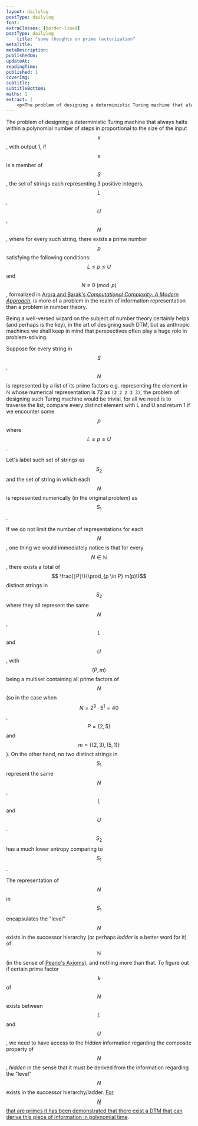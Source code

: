 ```yaml
---
layout: dailylog
postType: dailylog
font: 
extraClasses: [border-lined]
postType: dailylog
    title: "some thoughts on prime factorization"
metaTitle:
metaDescription: 
publishedOn: 
updateAt: 
readingTime: 
published: 1
coverImg: 
subtitle:
subtitleBottom:
maths: 1
extract: |
    <p>The problem of designing a deterministic Turing machine that always halts within a polynomial number of steps in proportional to the size of the input <span class="MathJax_Preview" style="color: inherit;"></span><span class="MathJax" id="MathJax-Element-1-Frame"><nobr><span class="math" id="MathJax-Span-1" role="math" style="width: 0.576em; display: inline-block;"><span style="display: inline-block; position: relative; width: 0.471em; height: 0px; font-size: 120%;"><span style="position: absolute; clip: rect(1.93em 1000em 2.659em -999.997em); top: -2.497em; left: 0.003em;"><span class="mrow" id="MathJax-Span-2"><span class="mi" id="MathJax-Span-3" style="font-family: STIXGeneral-Italic;">x<span style="display: inline-block; overflow: hidden; height: 1px; width: 0.003em;"></span></span></span><span style="display: inline-block; width: 0px; height: 2.503em;"></span></span></span><span style="border-left-width: 0.003em; border-left-style: solid; display: inline-block; overflow: hidden; width: 0px; height: 0.691em; vertical-align: -0.059em;"></span></span></nobr></span><script type="math/tex" id="MathJax-Element-1">x</script>, with output 1, if <span class="MathJax_Preview" style="color: inherit;"></span><span class="MathJax" id="MathJax-Element-2-Frame"><nobr><span class="math" id="MathJax-Span-4" role="math" style="width: 0.576em; display: inline-block;"><span style="display: inline-block; position: relative; width: 0.471em; height: 0px; font-size: 120%;"><span style="position: absolute; clip: rect(1.93em 1000em 2.659em -999.997em); top: -2.497em; left: 0.003em;"><span class="mrow" id="MathJax-Span-5"><span class="mi" id="MathJax-Span-6" style="font-family: STIXGeneral-Italic;">x<span style="display: inline-block; overflow: hidden; height: 1px; width: 0.003em;"></span></span></span><span style="display: inline-block; width: 0px; height: 2.503em;"></span></span></span><span style="border-left-width: 0.003em; border-left-style: solid; display: inline-block; overflow: hidden; width: 0px; height: 0.691em; vertical-align: -0.059em;"></span></span></nobr></span><script type="math/tex" id="MathJax-Element-2">x</script> is a member of <span class="MathJax_Preview" style="color: inherit;"></span><span class="MathJax" id="MathJax-Element-3-Frame"><nobr><span class="math" id="MathJax-Span-7" role="math" style="width: 0.628em; display: inline-block;"><span style="display: inline-block; position: relative; width: 0.523em; height: 0px; font-size: 120%;"><span style="position: absolute; clip: rect(1.669em 1000em 2.659em -999.997em); top: -2.497em; left: 0.003em;"><span class="mrow" id="MathJax-Span-8"><span class="mi" id="MathJax-Span-9" style="font-family: STIXGeneral-Italic;">S<span style="display: inline-block; overflow: hidden; height: 1px; width: 0.003em;"></span></span></span><span style="display: inline-block; width: 0px; height: 2.503em;"></span></span></span><span style="border-left-width: 0.003em; border-left-style: solid; display: inline-block; overflow: hidden; width: 0px; height: 0.941em; vertical-align: -0.059em;"></span></span></nobr></span><script type="math/tex" id="MathJax-Element-3">S</script>, the set of strings each representing 3 positive integers, <span class="MathJax_Preview" style="color: inherit;"></span><span class="MathJax" id="MathJax-Element-4-Frame"><nobr><span class="math" id="MathJax-Span-10" role="math" style="width: 0.732em; display: inline-block;"><span style="display: inline-block; position: relative; width: 0.576em; height: 0px; font-size: 120%;"><span style="position: absolute; clip: rect(1.669em 1000em 2.659em -999.997em); top: -2.497em; left: 0.003em;"><span class="mrow" id="MathJax-Span-11"><span class="mi" id="MathJax-Span-12" style="font-family: STIXGeneral-Italic;">L<span style="display: inline-block; overflow: hidden; height: 1px; width: 0.003em;"></span></span></span><span style="display: inline-block; width: 0px; height: 2.503em;"></span></span></span><span style="border-left-width: 0.003em; border-left-style: solid; display: inline-block; overflow: hidden; width: 0px; height: 0.941em; vertical-align: -0.059em;"></span></span></nobr></span><script type="math/tex" id="MathJax-Element-4">L</script>, <span class="MathJax_Preview" style="color: inherit;"></span><span class="MathJax" id="MathJax-Element-5-Frame"><nobr><span class="math" id="MathJax-Span-13" role="math" style="width: 0.94em; display: inline-block;"><span style="display: inline-block; position: relative; width: 0.784em; height: 0px; font-size: 120%;"><span style="position: absolute; clip: rect(1.669em 1000em 2.659em -999.997em); top: -2.497em; left: 0.003em;"><span class="mrow" id="MathJax-Span-14"><span class="mi" id="MathJax-Span-15" style="font-family: STIXGeneral-Italic;">U<span style="display: inline-block; overflow: hidden; height: 1px; width: 0.055em;"></span></span></span><span style="display: inline-block; width: 0px; height: 2.503em;"></span></span></span><span style="border-left-width: 0.003em; border-left-style: solid; display: inline-block; overflow: hidden; width: 0px; height: 0.941em; vertical-align: -0.059em;"></span></span></nobr></span><script type="math/tex" id="MathJax-Element-5">U</script>, <span class="MathJax_Preview" style="color: inherit;"></span><span class="MathJax" id="MathJax-Element-6-Frame"><nobr><span class="math" id="MathJax-Span-16" role="math" style="width: 0.888em; display: inline-block;"><span style="display: inline-block; position: relative; width: 0.732em; height: 0px; font-size: 120%;"><span style="position: absolute; clip: rect(1.669em 1000em 2.659em -999.997em); top: -2.497em; left: 0.003em;"><span class="mrow" id="MathJax-Span-17"><span class="mi" id="MathJax-Span-18" style="font-family: STIXGeneral-Italic;">N<span style="display: inline-block; overflow: hidden; height: 1px; width: 0.055em;"></span></span></span><span style="display: inline-block; width: 0px; height: 2.503em;"></span></span></span><span style="border-left-width: 0.003em; border-left-style: solid; display: inline-block; overflow: hidden; width: 0px; height: 0.941em; vertical-align: -0.059em;"></span></span></nobr></span><script type="math/tex" id="MathJax-Element-6">N</script>, where for every such string, there exists a prime number <span class="MathJax_Preview" style="color: inherit;"></span><span class="MathJax" id="MathJax-Element-7-Frame"><nobr><span class="math" id="MathJax-Span-19" role="math" style="width: 0.628em; display: inline-block;"><span style="display: inline-block; position: relative; width: 0.523em; height: 0px; font-size: 120%;"><span style="position: absolute; clip: rect(1.93em 1000em 2.867em -999.997em); top: -2.497em; left: 0.003em;"><span class="mrow" id="MathJax-Span-20"><span class="mi" id="MathJax-Span-21" style="font-family: STIXGeneral-Italic;">p</span></span><span style="display: inline-block; width: 0px; height: 2.503em;"></span></span></span><span style="border-left-width: 0.003em; border-left-style: solid; display: inline-block; overflow: hidden; width: 0px; height: 0.878em; vertical-align: -0.309em;"></span></span></nobr></span><script type="math/tex" id="MathJax-Element-7">p</script> satisfying the following conditions: <span class="MathJax_Preview" style="color: inherit;"></span><span class="MathJax" id="MathJax-Element-8-Frame"><nobr><span class="math" id="MathJax-Span-22" role="math" style="width: 5.419em; display: inline-block;"><span style="display: inline-block; position: relative; width: 4.482em; height: 0px; font-size: 120%;"><span style="position: absolute; clip: rect(1.669em 1000em 2.867em -999.997em); top: -2.497em; left: 0.003em;"><span class="mrow" id="MathJax-Span-23"><span class="mi" id="MathJax-Span-24" style="font-family: STIXGeneral-Italic;">L<span style="display: inline-block; overflow: hidden; height: 1px; width: 0.003em;"></span></span><span class="mo" id="MathJax-Span-25" style="font-family: STIXGeneral-Regular; padding-left: 0.315em;">≤</span><span class="mi" id="MathJax-Span-26" style="font-family: STIXGeneral-Italic; padding-left: 0.315em;">p</span><span class="mo" id="MathJax-Span-27" style="font-family: STIXGeneral-Regular; padding-left: 0.315em;">≤</span><span class="mi" id="MathJax-Span-28" style="font-family: STIXGeneral-Italic; padding-left: 0.315em;">U<span style="display: inline-block; overflow: hidden; height: 1px; width: 0.055em;"></span></span></span><span style="display: inline-block; width: 0px; height: 2.503em;"></span></span></span><span style="border-left-width: 0.003em; border-left-style: solid; display: inline-block; overflow: hidden; width: 0px; height: 1.128em; vertical-align: -0.309em;"></span></span></nobr></span><script type="math/tex" id="MathJax-Element-8">L \leq p \leq U</script> and <span class="MathJax_Preview" style="color: inherit;"></span><span class="MathJax" id="MathJax-Element-9-Frame"><nobr><span class="math" id="MathJax-Span-29" role="math" style="width: 7.971em; display: inline-block;"><span style="display: inline-block; position: relative; width: 6.617em; height: 0px; font-size: 120%;"><span style="position: absolute; clip: rect(1.669em 1000em 2.867em -999.997em); top: -2.497em; left: 0.003em;"><span class="mrow" id="MathJax-Span-30"><span class="mi" id="MathJax-Span-31" style="font-family: STIXGeneral-Italic;">N<span style="display: inline-block; overflow: hidden; height: 1px; width: 0.055em;"></span></span><span class="mo" id="MathJax-Span-32" style="font-family: STIXGeneral-Regular; padding-left: 0.315em;">≡</span><span class="mn" id="MathJax-Span-33" style="font-family: STIXGeneral-Regular; padding-left: 0.315em;">0</span><span class="TeXmathchoice" id="MathJax-Span-34"><span class="mspace" id="MathJax-Span-35" style="height: 0.003em; vertical-align: 0.003em; width: 0.523em; display: inline-block; overflow: hidden;"></span></span><span class="mo" id="MathJax-Span-36" style="font-family: STIXGeneral-Regular;">(</span><span class="mi" id="MathJax-Span-37" style="font-family: STIXGeneral-Regular;">mod</span><span class="mspace" id="MathJax-Span-38" style="height: 0.003em; vertical-align: 0.003em; width: 0.367em; display: inline-block; overflow: hidden;"></span><span class="mi" id="MathJax-Span-39" style="font-family: STIXGeneral-Italic; padding-left: 0.211em;">p</span><span class="mo" id="MathJax-Span-40" style="font-family: STIXGeneral-Regular;">)</span></span><span style="display: inline-block; width: 0px; height: 2.503em;"></span></span></span><span style="border-left-width: 0.003em; border-left-style: solid; display: inline-block; overflow: hidden; width: 0px; height: 1.191em; vertical-align: -0.309em;"></span></span></nobr></span><script type="math/tex" id="MathJax-Element-9">N \equiv 0 \pmod{p}</script>, formalized in <a href="http://theory.cs.princeton.edu/complexity/">Arora and Barak’s <em>Computational Complexity: A Modern Approach</em></a>, is more of a problem in the realm of information representation than a problem in number theory.</p>
---
```

The problem of designing a deterministic Turing machine that always halts within a polynomial number of steps in proportional to the size of the input $$x$$, with output 1, if $$x$$ is a member of $$S$$, the set of strings each representing 3 positive integers, $$L$$, $$U$$, $$N$$, where for every such string, there exists a prime number $$p$$ satisfying the following conditions: $$L \leq p \leq U$$ and $$N \equiv 0 \pmod{p}$$, formalized in [Arora and Barak's *Computational Complexity: A Modern Approach*](http://theory.cs.princeton.edu/complexity/), is more of a problem in the realm of information representation than a problem in number theory.

Being a well-versed wizard on the subject of number theory certainly helps (and perhaps is the key), in the art of designing such DTM, but as anthropic machines we shall keep in mind that perspectives often play a huge role in problem-solving. 

Suppose for every string in $$S$$, $$N$$ is represented by a list of its prime factors e.g. representing the element in $\mathbb{N}$ whose numerical representation is $72$ as `(2 2 2 3 3)`, the problem of designing such Turing machine would be trivial, for all we need is to traverse the list, compare every distinct element with L and U and return 1 if we encounter some $$p$$ where $$L \leq p \leq U$$. 

Let's label such set of strings as $$S_2$$ and the set of string in which each $$N$$ is represented numerically (in the original problem) as $$S_1$$. 

If we do not limit the number of representations for each $$N$$, one thing we would immediately notice is that for every $$N \in \mathbb{N}$$, there exists a total of $$ \frac{∣P∣!}{\prod_{p \in P} m(p)!}$$ distinct strings in $$S_2$$ where they all represent the same $$N$$, $$L$$ and $$U$$, with $$(P,m)$$ being a multiset containing all prime factors of $$N$$ (so in the case when $$N=2^3\cdot5^1=40$$, $$P=\{2,5\}$$ and $$m = \{(2,3),(5,1)\}$$). On the other hand, no two distinct strings in $$S_1$$ represent the same $$N$$, $$L$$ and $$U$$. $$S_2$$ has a much lower entropy comparing to $$S_1$$.

The representation of $$N$$ in $$S_1$$ encapsulates the "level" $$N$$ exists in the successor hierarchy (or perhaps *ladder* is a better word for it) of $$\mathbb{N}$$ (in the sense of [Peano's Axioms](http://mathworld.wolfram.com/PeanosAxioms.html)), and nothing more than that. To figure out if certain prime factor $$k$$ of $$N$$ exists between $$L$$ and $$U$$, we need to have access to the *hidden* information regarding the composite property of $$N$$, *hidden* in the sense that it must be derived from the information regarding the "level" $$N$$ exists in the successor hierarchy/ladder. [For $$N$$ that are primes it has been demonstrated that there exist a DTM that can derive this piece of information in polynomial time](https://www.cs.auckland.ac.nz/~msta039/primality_v6.pdf). 